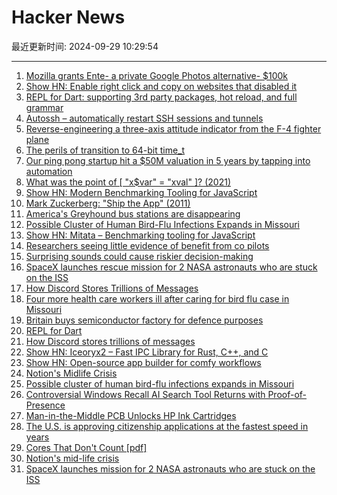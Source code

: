 # Hacker News

最近更新时间: 2024-09-29 10:29:54

--- 
1. [Mozilla grants Ente- a private Google Photos alternative- $100k](https://ente.io/blog/mozilla-builders/) 
2. [Show HN: Enable right click and copy on websites that disabled it](https://chromewebstore.google.com/detail/allow-copy-enable-right-c/ehfmpjdcdldhefieelihdobnjfpalhic) 
3. [REPL for Dart: supporting 3rd party packages, hot reload, and full grammar](https://github.com/fzyzcjy/dart_interactive) 
4. [Autossh – automatically restart SSH sessions and tunnels](https://github.com/Autossh/autossh) 
5. [Reverse-engineering a three-axis attitude indicator from the F-4 fighter plane](http://www.righto.com/2024/09/f4-attitude-indicator.html) 
6. [The perils of transition to 64-bit time_t](https://blogs.gentoo.org/mgorny/2024/09/28/the-perils-of-transition-to-64-bit-time_t/) 
7. [Our ping pong startup hit a $50M valuation in 5 years by tapping into automation](https://fortune.com/2024/09/27/startup-entrepreneurs-automation-ping-pong-sports-venues-tech-saas-smartphone-apps-pingpod-podplay/) 
8. [What was the point of [ "x$var" = "xval" ]? (2021)](https://www.vidarholen.net/contents/blog/?p=1035) 
9. [Show HN: Modern Benchmarking Tooling for JavaScript](https://github.com/evanwashere/mitata) 
10. [Mark Zuckerberg: "Ship the App" (2011)](https://www.techemails.com/p/mark-zuckerberg-ship-photos-app) 
11. [America's Greyhound bus stations are disappearing](https://www.cnn.com/2024/09/28/business/greyhound-bus-chicago-transportation/index.html) 
12. [Possible Cluster of Human Bird-Flu Infections Expands in Missouri](https://www.nytimes.com/2024/09/27/health/bird-flu-cluster-missouri.html) 
13. [Show HN: Mitata – Benchmarking tooling for JavaScript](https://github.com/evanwashere/mitata) 
14. [Researchers seeing little evidence of benefit from co pilots](https://www.cio.com/article/3540579/devs-gaining-little-if-anything-from-ai-coding-assistants.html) 
15. [Surprising sounds could cause riskier decision-making](https://news.yale.edu/2024/09/17/surprising-sounds-could-cause-riskier-decision-making) 
16. [SpaceX launches rescue mission for 2 NASA astronauts who are stuck on the ISS](https://apnews.com/article/spacex-launch-boeing-nasa-stuck-astronauts-e179d0dc6c77d224278fd0430148ff8b) 
17. [How Discord Stores Trillions of Messages](https://discord.com/blog/how-discord-stores-trillions-of-messages) 
18. [Four more health care workers ill after caring for bird flu case in Missouri](https://www.statnews.com/2024/09/27/bird-flu-missouri-four-more-healthcare-workers/) 
19. [Britain buys semiconductor factory for defence purposes](https://ukdefencejournal.org.uk/britain-buys-semiconductor-factory-for-defence-purposes/) 
20. [REPL for Dart](https://github.com/fzyzcjy/dart_interactive) 
21. [How Discord stores trillions of messages](https://discord.com/blog/how-discord-stores-trillions-of-messages) 
22. [Show HN: Iceoryx2 – Fast IPC Library for Rust, C++, and C](https://ekxide.io/blog/iceoryx2-0-4-release/) 
23. [Show HN: Open-source app builder for comfy workflows](https://github.com/ViewComfy/ViewComfy) 
24. [Notion's Midlife Crisis](https://www.jjinux.com/2024/09/notions-mid-life-crisis.html) 
25. [Possible cluster of human bird-flu infections expands in Missouri](https://www.nytimes.com/2024/09/27/health/bird-flu-cluster-missouri.html) 
26. [Controversial Windows Recall AI Search Tool Returns with Proof-of-Presence](https://www.securityweek.com/microsofts-controversial-recall-returns-with-proof-of-presence-encryption-data-isolation-opt-in-model/) 
27. [Man-in-the-Middle PCB Unlocks HP Ink Cartridges](https://hackaday.com/2024/09/28/man-in-the-middle-pcb-unlocks-hp-ink-cartridges/) 
28. [The U.S. is approving citizenship applications at the fastest speed in years](https://www.msn.com/en-us/news/us/with-an-election-looming-the-us-is-approving-citizenship-applications-at-the-fastest-speed-in-years/ar-AA1rf4FU) 
29. [Cores That Don't Count [pdf]](https://sigops.org/s/conferences/hotos/2021/papers/hotos21-s01-hochschild.pdf) 
30. [Notion's mid-life crisis](https://www.jjinux.com/2024/09/notions-mid-life-crisis.html) 
31. [SpaceX launches mission for 2 NASA astronauts who are stuck on the ISS](https://apnews.com/article/spacex-launch-boeing-nasa-stuck-astronauts-e179d0dc6c77d224278fd0430148ff8b) 
